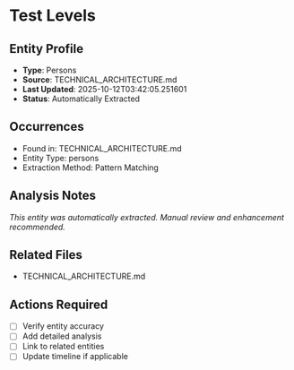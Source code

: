 # Test Levels

## Entity Profile
- **Type**: Persons
- **Source**: TECHNICAL_ARCHITECTURE.md
- **Last Updated**: 2025-10-12T03:42:05.251601
- **Status**: Automatically Extracted

## Occurrences
- Found in: TECHNICAL_ARCHITECTURE.md
- Entity Type: persons
- Extraction Method: Pattern Matching

## Analysis Notes
*This entity was automatically extracted. Manual review and enhancement recommended.*

## Related Files
- TECHNICAL_ARCHITECTURE.md

## Actions Required
- [ ] Verify entity accuracy
- [ ] Add detailed analysis
- [ ] Link to related entities
- [ ] Update timeline if applicable
